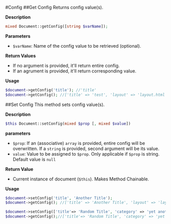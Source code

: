 #Config
##Get Config
Returns config value(s).

**Description**
```php
mixed Document::getConfig([string $varName]);
```
**Parameters**
- `$varName`: Name of the config value to be retrieved (optional).

**Return Values**
- If no argument is provided, it'll return entire config.
- If an agrument is provided, it'll return corresponding value.

**Usage**
```php
$document->getConfig('title'); //'title'
$document->getConfig(); //['title' => 'test', 'layout' => 'layout.html']
```

##Set Config
This method sets config value(s).

**Description**
```php
$this Document::setConfig(mixed $prop [, mixed $value])
```

**parameters**
- `$prop`: If an (associative) `array` is provided, entire config will be overwritten. If a `string` is provided, second argument will be its value.
- `value`: Value to be assigned to `$prop`. Only applicable if `$prop` is string. Default value is `null`

**Return Value**
- Current instance of document (`$this`). Makes Method Chainable.

**Usage**
```php
$document->setConfig('title', 'Another Title');
$document->getConfig(); //['title' => 'Another Title', 'layout' => 'layout.html']

$document->setConfig(['title'=> 'Random Title', 'category' => 'yet another category']);
$document->getConfig();//['title'=> 'Random Title', 'category' => 'yet another category']
```
